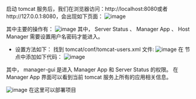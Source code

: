 启动 tomcat 服务后，我们在浏览器访问：http://localhost:8080或者http://127.0.0.1:8080，会出现如下页面：
![image](https://github.com/PLa-Chang/Java_respository/assets/86483506/4e347a70-7c19-4a55-800f-a0fd3eb4b152)

其中主要的操作有：
![image](https://github.com/PLa-Chang/Java_respository/assets/86483506/861bee6a-8efd-49e1-9a19-4dc0c66ab73d)
其中， Server Status 、 Manager App 、 Host Manager 需要设置用户名密码才能进入。
- 设置方法如下：
找到 tomcat/conf/tomcat-users.xml 文件:
![image](https://github.com/PLa-Chang/Java_respository/assets/86483506/0d9d5d72-e843-4088-b0af-6e5743f342b2)
在 <tomcat-users> 节点中添加如下代码：
![image](https://github.com/PLa-Chang/Java_respository/assets/86483506/185f7ae0-2697-418c-bc82-f0195018f521)


其中， manager-gui 是进入 Manager App 和 Server Status 的权限。
在 Manager App 界面可以看到当前 tomcat 服务上所有的应用相关信息。

![image](https://github.com/PLa-Chang/Java_respository/assets/86483506/a43e3fed-35ca-4e7a-8df2-323c9016872b)
在这里可以部署项目
